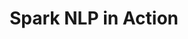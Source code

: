 ---
layout: demopage
title: Spark NLP in Action
full_width: true
permalink: /financial_company_normalization
key: demo
license: false
show_edit_on_github: false
show_date: false
data:
  sections:  
    - title: Spark NLP for Finance
      excerpt: Normalize and Augment Company Names
      secheader: yes
      secheader:
        - title: Spark NLP for Finance
          subtitle: Normaliz and Augment Company Names
          activemenu: financial_company_normalization
      source: yes
      source: 
        - title: Company Normalization for Edgar and Crunchbase databases 
          id: company_normalization_edgar_crunchbase_databases 
          image: 
              src: /assets/images/Company_Normalization.svg
          image2: 
              src: /assets/images/Company_Normalization_f.svg
          excerpt: These models normalize versions of Company Names using Edgar and Crunchbase databases conventions.
          actions:
          - text: Live Demo
            type: normal
            url: https://demo.johnsnowlabs.com/finance/ER_EDGAR_CRUNCHBASE/
          - text: Colab Netbook
            type: blue_btn
            url:                 
---
